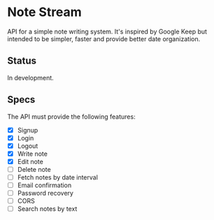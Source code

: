 # Note Stream

API for a simple note writing system.
It's inspired by Google Keep but intended to be simpler, faster and provide better date organization.

## Status

In development.

## Specs

The API must provide the following features:

* [x] Signup
* [x] Login
* [x] Logout
* [x] Write note
* [x] Edit note
* [ ] Delete note
* [ ] Fetch notes by date interval
* [ ] Email confirmation
* [ ] Password recovery
* [ ] CORS
* [ ] Search notes by text
